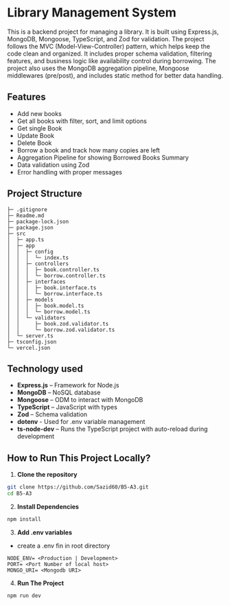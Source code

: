 # Library Management System

This is a backend project for managing a library. It is built using Express.js, MongoDB, Mongoose, TypeScript, and Zod for validation. The project follows the MVC (Model-View-Controller) pattern, which helps keep the code clean and organized. It includes proper schema validation, filtering features, and business logic like availability control during borrowing. The project also uses the MongoDB aggregation pipeline, Mongoose middlewares (pre/post), and includes static method for better data handling.

## Features

- Add new books
- Get all books with filter, sort, and limit options
- Get single Book
- Update Book
- Delete Book
- Borrow a book and track how many copies are left
- Aggregation Pipeline for showing Borrowed Books Summary
- Data validation using Zod
- Error handling with proper messages

## Project Structure

```
├─ .gitignore
├─ Readme.md
├─ package-lock.json
├─ package.json
├─ src
│  ├─ app.ts
│  ├─ app
│  │  ├─ config
│  │  │  └─ index.ts
│  │  ├─ controllers
│  │  │  ├─ book.controller.ts
│  │  │  └─ borrow.controller.ts
│  │  ├─ interfaces
│  │  │  ├─ book.interface.ts
│  │  │  └─ borrow.interface.ts
│  │  ├─ models
│  │  │  ├─ book.model.ts
│  │  │  └─ borrow.model.ts
│  │  └─ validators
│  │     ├─ book.zod.validator.ts
│  │     └─ borrow.zod.validator.ts
│  └─ server.ts
├─ tsconfig.json
└─ vercel.json
```

## Technology used

- **Express.js** – Framework for Node.js
- **MongoDB** – NoSQL database
- **Mongoose** – ODM to interact with MongoDB
- **TypeScript** – JavaScript with types
- **Zod** – Schema validation
- **dotenv** - Used for .env variable management
- **ts-node-dev** – Runs the TypeScript project with auto-reload during development


## How to Run This Project Locally?

1. **Clone the repository**

```bash
git clone https://github.com/Sazid60/B5-A3.git
cd B5-A3
 ```
2. **Install Dependencies**

```bash
npm install
```

3. **Add .env variables**
- create a .env fin in root directory

```
NODE_ENV= <Production | Development>
PORT= <Port Number of local host>
MONGO_URI= <Mongodb URI>

```

4. **Run The Project**

```bash
npm run dev
```